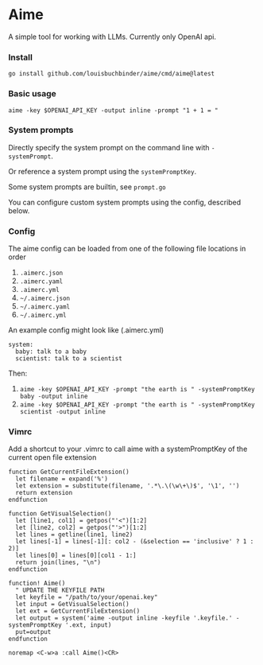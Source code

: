 # Aime
A simple tool for working with LLMs. Currently only OpenAI api.

### Install
`go install github.com/louisbuchbinder/aime/cmd/aime@latest`

### Basic usage
`aime -key $OPENAI_API_KEY -output inline -prompt "1 + 1 = "`

### System prompts
Directly specify the system prompt on the command line with `-systemPrompt`.

Or reference a system prompt using the `systemPromptKey`.

Some system prompts are builtin, see `prompt.go`

You can configure custom system prompts using the config, described below.

### Config
The aime config can be loaded from one of the following file locations in order
1. `.aimerc.json`
2. `.aimerc.yaml`
3. `.aimerc.yml`
4. `~/.aimerc.json`
5. `~/.aimerc.yaml`
6. `~/.aimerc.yml`

An example config might look like (.aimerc.yml)
```
system:
  baby: talk to a baby
  scientist: talk to a scientist
```

Then:
1. `aime -key $OPENAI_API_KEY -prompt "the earth is " -systemPromptKey baby -output inline`
2. `aime -key $OPENAI_API_KEY -prompt "the earth is " -systemPromptKey scientist -output inline`


### Vimrc
Add a shortcut to your .vimrc to call aime with a systemPromptKey of the current open file extension
```.vimrc
function GetCurrentFileExtension()
  let filename = expand('%')
  let extension = substitute(filename, '.*\.\(\w\+\)$', '\1', '')
  return extension
endfunction

function GetVisualSelection()
  let [line1, col1] = getpos("'<")[1:2]
  let [line2, col2] = getpos("'>")[1:2]
  let lines = getline(line1, line2)
  let lines[-1] = lines[-1][: col2 - (&selection == 'inclusive' ? 1 : 2)]
  let lines[0] = lines[0][col1 - 1:]
  return join(lines, "\n")
endfunction

function! Aime()
  " UPDATE THE KEYFILE PATH
  let keyfile = "/path/to/your/openai.key"
  let input = GetVisualSelection()
  let ext = GetCurrentFileExtension()
  let output = system('aime -output inline -keyfile '.keyfile.' -systemPromptKey '.ext, input)
  put=output
endfunction

noremap <C-w>a :call Aime()<CR>
```
